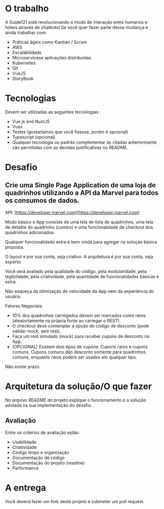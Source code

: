 # O trabalho

A Guide121 está revolucionando o modo de interação entre humanos e hóteis através de chatbots! Se você quer fazer parte dessa mudança e ainda trabalhar com:

* Práticas ágeis como Kanban / Scrum
* AWS
* Escalabilidade
* Microservicese aplicações distribuídas
* Kubernetes
* Git
* VueJS
* StoryBook

# Tecnologias

Devem ser utilizadas as seguintes tecnologias :

* Vue.js and NuxtJS
* Vuex
* Testes (gostaríamos que você fizesse, porém é opcional)
* Typescript (opcional)
* Qualquer tecnologia ou padrão complementar às citadas anteriormente são permitidas com as devidas justificativas no README.

# Desafio
## Crie uma Single Page Application de uma loja de quadrinhos utilizando a API da Marvel para todos os consumos de dados.

API: [https://developer.marvel.com](https://developer.marvel.com)

Modo básico o App consiste de uma tela de lista de quadrinhos, uma tela de detalhe do quadrinho (comics) e uma funcionalidade de checkout dos quadrinhos adicionados.

Qualquer funcionalidade extra é bem vinda para agregar na solução básica proposta.

O layout e por sua conta, seja criativo.
A arquitetura é por sua conta, seja esperto.

Você será avaliado pela qualidade do código, pela modularidade, pela legibilidade, pela criatividade, pela quantidade de funcionalidades básicas e extra.

Não esqueça da otimização de velocidade da App nem da experiência do usuário.

Fatores Negociais:

* 10% dos quadrinhos carregados devem ser marcados como raros (aleatoriamente na própria fonte ao carregar o REST).
* O checkout deve contemplar a opção de código de desconto (pode validar mock, sem rest).
* Faça um rest simulado (mock) para receber cupons de desconto na App.
* (OPCIONAL) Existem dois tipos de cupons: Cupons raros e cupons comuns. Cupons comuns dão desconto somente para quadrinhos comuns, enquanto raros podem ser usados em qualquer tipo.

Não existe prazo.

# Arquitetura da solução/O que fazer

No arquivo README do projeto explique o funcionamento e a solução adotada na sua implementação do desafio.

## Avaliação

Entre os critérios de avaliação estão:

* Usabilidade
* Criatividade
* Código limpo e organização
* Documentação de código
* Documentação do projeto (readme)
* Performance

# A entrega

Você deverá fazer um fork deste projeto e submeter um pull request.